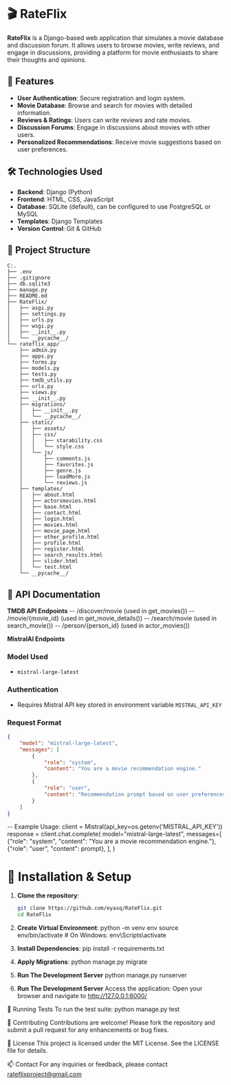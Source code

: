 # 🎬 RateFlix

**RateFlix** is a Django-based web application that simulates a movie database and discussion forum. It allows users to browse movies, write reviews, and engage in discussions, providing a platform for movie enthusiasts to share their thoughts and opinions.

## 🚀 Features

- **User Authentication**: Secure registration and login system.
- **Movie Database**: Browse and search for movies with detailed information.
- **Reviews & Ratings**: Users can write reviews and rate movies.
- **Discussion Forums**: Engage in discussions about movies with other users.
- **Personalized Recommendations**: Receive movie suggestions based on user preferences.

## 🛠️ Technologies Used

- **Backend**: Django (Python)
- **Frontend**: HTML, CSS, JavaScript
- **Database**: SQLite (default), can be configured to use PostgreSQL or MySQL
- **Templates**: Django Templates
- **Version Control**: Git & GitHub

## 📂 Project Structure

```text
C:.
├── .env
├── .gitignore
├── db.sqlite3
├── manage.py
├── README.md
├── RateFlix/
│   ├── asgi.py
│   ├── settings.py
│   ├── urls.py
│   ├── wsgi.py
│   ├── __init__.py
│   └── __pycache__/
└── rateflix_app/
    ├── admin.py
    ├── apps.py
    ├── forms.py
    ├── models.py
    ├── tests.py
    ├── tmdb_utils.py
    ├── urls.py
    ├── views.py
    ├── __init__.py
    ├── migrations/
    │   ├── __init__.py
    │   └── __pycache__/
    ├── static/
    │   ├── assets/
    │   ├── css/
    │   │   ├── starability.css
    │   │   └── style.css
    │   └── js/
    │       ├── comments.js
    │       ├── favorites.js
    │       ├── genre.js
    │       ├── loadMore.js
    │       └── reviews.js
    ├── templates/
    │   ├── about.html
    │   ├── actorsmovies.html
    │   ├── base.html
    │   ├── contact.html
    │   ├── login.html
    │   ├── movies.html
    │   ├── movie_page.html
    │   ├── other_profile.html
    │   ├── profile.html
    │   ├── register.html
    │   ├── search_results.html
    │   ├── slider.html
    │   └── test.html
    └── __pycache__/
```
## 🎯 API Documentation
 **TMDB API Endpoints** 
-- /discover/movie (used in get_movies())
-- /movie/{movie_id} (used in get_movie_details())
-- /search/movie (used in search_movie())
-- /person/{person_id} (used in actor_movies())

 **MistralAI Endpoints**
 
### Model Used
- `mistral-large-latest`

### Authentication
- Requires Mistral API key stored in environment variable `MISTRAL_API_KEY`

### Request Format
```json
{
    "model": "mistral-large-latest",
    "messages": [
        {
            "role": "system",
            "content": "You are a movie recommendation engine."
        },
        {
            "role": "user",
            "content": "Recommendation prompt based on user preferences"
        }
    ]
}
```
-- Example Usage:
client = Mistral(api_key=os.getenv('MISTRAL_API_KEY'))
response = client.chat.complete(
    model="mistral-large-latest",
    messages=[
        {"role": "system", "content": "You are a movie recommendation engine."},
        {"role": "user", "content": prompt},
    ],
)
# 🔧 Installation & Setup

1. **Clone the repository**:
   ```bash
   git clone https://github.com/eyasq/RateFlix.git
   cd RateFlix
   
2. **Create Virtual Environment**:
    python -m venv env
    source env/bin/activate  # On Windows: env\Scripts\activate

3. **Install Dependencies**:
    pip install -r requirements.txt

4. **Apply Migrations**:
    python manage.py migrate

5. **Run The Development Server**
    python manage.py runserver

6. **Run The Development Server**
    Access the application: Open your browser and navigate to http://127.0.0.1:8000/

🧪 Running Tests
    To run the test suite:
    python manage.py test

🤝 Contributing
Contributions are welcome! Please fork the repository and submit a pull request for any enhancements or bug fixes.

📄 License
This project is licensed under the MIT License. See the LICENSE file for details.

📫 Contact
For any inquiries or feedback, please contact rateflixproject@gmail.com
